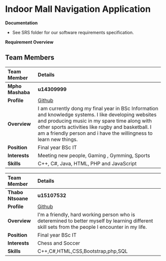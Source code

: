 # **Indoor Mall Navigation Application**

**Documentation**
* See SRS folder for our software requirements specification.

**Requirement Overview**

## **Team Members**

|Team Member | Details | 
| :---         | :---         |    
|**Mpho Mashaba**|    **u14309999**   |
|**Profile** |[Github](https://github.com/MphoMashaba)|
|**Overview**| I am currently dong my final year in BSc Information and knowledge systems. I like developing websites and producing music in my spare time along with other sports activities like rugby and basketball. I am a friendly person and i have the willingness to learn new things. |
|**Position** |Final year BSc IT|
|**Interests** | Meeting new people, Gaming , Gymming, Sports|
|**Skills**|C++, C#, Java, HTML, PHP and JavaScript|

|Team Member | Details | 
| :---         | :---         |  
|**Thabo Ntsoane**|    **u15107532**   |
|**Profile** |[Github](https://github.com/ThaboNtsoane)|
|**Overview**|I'm a friendly, hard working person who is deteremined to better myself by learning different skill sets from the people I encounter in my life.|
|**Position** |Final year BSc IT|
|**Interests** |Chess and Soccer |
|**Skills**|C++,C#,HTML,CSS,Bootstrap,php,SQL|
